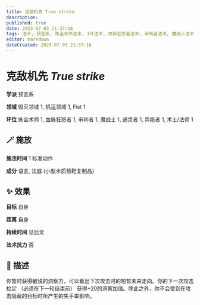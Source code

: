 ```yaml
---
title: 克敌机先 True strike
description: 
published: true
date: 2023-07-03 21:37:18
tags: 法术, 预言系, 炼金术师法术, 1环法术, 血脉狂怒者法术, 审判者法术, 魔战士法术, 通灵者法术, 异能者法术, 术士/法师法术, 毁灭领域, 机运领域, Fist
editor: markdown
dateCreated: 2023-07-03 21:37:18
---
```


# **克敌机先** *True strike*

**学派** 预言系 

**领域** 毁灭领域 1, 机运领域 1, Fist 1

**环位** 炼金术师 1, 血脉狂怒者 1, 审判者 1, 魔战士 1, 通灵者 1, 异能者 1, 术士/法师 1

## 🪄 施放

**施法时间** 1 标准动作

**成分** 语言, 法器 (小型木质箭靶复制品)

## ✨ 效果 

**目标** 自身 

**距离** 自身  

**持续时间** 见后文 

**法术抗力** 否

## 📖 描述

你暂时获得敏锐的洞察力，可以看出下次攻击时的短暂未来走向。你的下一次攻击检定 （必须在下一轮结束前） 获得+20的洞察加值。除此之外，你不会受到在攻击隐蔽的目标时所产生的失手率影响。
    